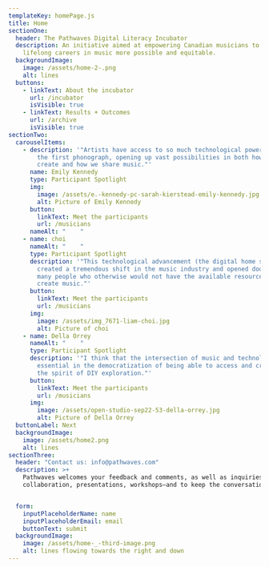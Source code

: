 ```yaml
---
templateKey: homePage.js
title: Home
sectionOne:
  header: The Pathwaves Digital Literacy Incubator
  description: An initiative aimed at empowering Canadian musicians to make
    lifelong careers in music more possible and equitable.
  backgroundImage:
    image: /assets/home-2-.png
    alt: lines
  buttons:
    - linkText: About the incubator
      url: /incubator
      isVisible: true
    - linkText: Results + Outcomes
      url: /archive
      isVisible: true
sectionTwo:
  carouselItems:
    - description: '"Artists have access to so much technological power compared to
        the first phonograph, opening up vast possibilities in both how we
        create and how we share music."'
      name: Emily Kennedy
      type: Participant Spotlight
      img:
        image: /assets/e.-kennedy-pc-sarah-kierstead-emily-kennedy.jpg
        alt: Picture of Emily Kennedy
      button:
        linkText: Meet the participants
        url: /musicians
      nameAlt: "    "
    - name: choi
      nameAlt: "    "
      type: Participant Spotlight
      description: '"This technological advancement (the digital home studio) has
        created a tremendous shift in the music industry and opened doors for so
        many people who otherwise would not have the available resources to
        create music."'
      button:
        linkText: Meet the participants
        url: /musicians
      img:
        image: /assets/img_7671-liam-choi.jpg
        alt: Picture of choi
    - name: Della Orrey
      nameAlt: "    "
      type: Participant Spotlight
      description: '"I think that the intersection of music and technology is
        essential in the democratization of being able to access and create in
        the spirit of DIY exploration."'
      button:
        linkText: Meet the participants
        url: /musicians
      img:
        image: /assets/open-studio-sep22-53-della-orrey.jpg
        alt: Picture of Della Orrey
  buttonLabel: Next
  backgroundImage:
    image: /assets/home2.png
    alt: lines
sectionThree:
  header: "Contact us: info@pathwaves.com"
  description: >+
    Pathwaves welcomes your feedback and comments, as well as inquiries for
    collaboration, presentations, workshops—and to keep the conversation going. 


  form:
    inputPlaceholderName: name
    inputPlaceholderEmail: email
    buttonText: submit
  backgroundImage:
    image: /assets/home-_-third-image.png
    alt: lines flowing towards the right and down
---
```

